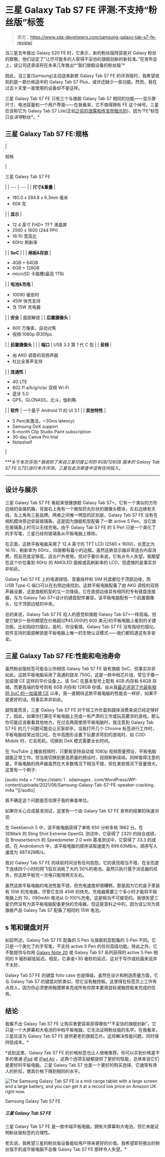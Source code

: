 # 三星 Galaxy Tab S7 FE 评测:不支持“粉丝版”标签

> 原文：<https://www.xda-developers.com/samsung-galaxy-tab-s7-fe-review/>

当三星去年推出 Galaxy S20 FE 时，它表示，新的粉丝版阵容是对 Galaxy 粉丝的致敬，他们设定了“让尽可能多的人获得不妥协的旗舰创新的新标准。”在发布会上，该公司还承诺将在未来几年推出*“我们旗舰设备的粉丝版”*

因此，当三星(Samsung)主动送来新款 Galaxy Tab S7 FE 的评测版时，我希望收到的是一款价格适中的 Galaxy Tab S7 Plus，或许还缺少一些功能。然而，我在过去十天里一直使用的设备却不是这样。

三星 Galaxy Tab S7 FE 只有三个与旗舰 Galaxy Tab S7 相同的功能——显示屏尺寸、电池容量和一个用户界面——在我看来，它不值得拥有 FE 这个绰号。三星应该称它为 Galaxy Tab S7 Lite(正如[之前的泄露和传言所暗示的](https://www.xda-developers.com/samsung-galaxy-tab-s7-plus-lite-leaked-images/))，因为“FE”标签只会*误导*粉丝*。*

## 三星 Galaxy Tab S7 FE:规格

| 

规格

 | 

三星 Galaxy Tab S7 FE

 |
| --- | --- |
| **尺寸&重量** | 

*   185.0 x 284.8 x 6.3mm 毫米
*   608 克

 |
| **显示** | 

*   12.4 英寸 FHD+ TFT 液晶屏
*   2560 x 1600 (244 PPI)
*   16:10 宽高比
*   60Hz 刷新率

 |
| **SoC** |  |
| **闸板&存放** | 

*   4GB + 64GB
*   6GB + 128GB
*   microSD 卡插槽(最高 1TB)

 |
| **电池&充电** | 

*   10090 毫安时
*   45W 快充支持
*   含 15W 充电器

 |
| **安全** | 面部解锁 |
| **后置摄像头** | 

*   800 万像素，自动对焦
*   视频:1080p @30fps

 |
| **前置摄像头** |  |
| **端口** | USB 3.2 第 1 代 C 型 |
| **音频** | 

*   由 AKG 调音的双扬声器
*   杜比全景声支持

 |
| **连通性** | 

*   4G LTE
*   802.11 a/b/g/n/ac 双频 Wi-Fi
*   蓝牙 5.0
*   GPS，GLONASS，北斗，伽利略

 |
| **软件** | 一个基于 Android 11 的 UI 3.1 |
| **其他特性** | 

*   S Pen(未激活，<30ms latency)
*   Samsung DeX support
*   6-month Clip Studio Paint subscription
*   30-day Canva Pro trial
*   Noteshelf

 |

***关于本次评测:**我收到了来自三星印度公司的 6GB/128GB 版本的 Galaxy Tab S7 FE (LTE)进行本次评测。三星在此次审查中没有任何投入。*

* * *

## 设计与展示

三星 Galaxy Tab S7 FE 看起来很像旗舰 Galaxy Tab S7+。它有一个类似的方形边缘的金属机箱，背面右上角有一个微型药丸形状的摄像头模块，左右边缘有天线，左上角有三星品牌。两者之间唯一明显的区别是，Galaxy Tab S7 FE 没有在相机模块旁边安装玻璃条。这是因为旗舰机型配备了一款 active S Pen，当它放在玻璃条上时可以无线充电。由于 Galaxy Tab S7 FE 的 S Pen 只是一个美化了的手写笔，三星已经将玻璃条从平板电脑上移除。

在正面，这款平板电脑采用了 12.4 英寸的 TFT LCD (2560 x 1600)，长宽比为 16:10，刷新率为 60Hz，四面都有最小的边框。虽然这款显示器非常适合内容消费，而且亮度足够高，适合户外使用，但对于要价来说，它有点令人失望。我期望在这个价位看到 60Hz 的 AMOLED 面板或高刷新率的 LCD，但遗憾的是事实并非如此。

Galaxy Tab S7 FE 上的电源按钮、音量摇杆和 SIM 托盘都位于顶部边缘，而 USB Type-C 端口可以在右侧边缘找到。这款平板电脑配备了由 AKG 调校的双扬声器设置，这是旗舰机型的又一次降级。它在底部边缘具有相同的专有键盘连接器，与为 Galaxy Tab S7+设计的键盘配件兼容。该平板电脑配有一个前置摄像头，位于顶部边框的中央。

总的来说，Galaxy Tab S7 FE 给人的感觉和旗舰 Galaxy Tab S7+一样高端。但是它缺少一些你期望在价格超过₹45,000(约 600 美元)的平板电脑上看到的关键功能，比如指纹扫描仪。是的，你没看错。Galaxy Tab S7 FE 没有指纹扫描仪。软件支持的面部解锁是平板电脑上唯一的生物认证模式——我们都知道这有多安全。

## 三星 Galaxy Tab S7 FE:性能和电池寿命

虽然粉丝版标签可能会让你相信 Galaxy Tab S7 FE 装有旗舰 SoC，但事实并非如此。这款平板电脑采用了高通的骁龙 750G，这是一款中档芯片组，常见于像一加诺德 CE 这样的平价设备上。该 SoC 在基本型号上配有 4GB 内存和 64GB 存储，而更高端的型号则有 6GB 内存和 128GB 存储。自从我[最近评测了也装有相同 SoC 的一加诺德 CE](https://www.xda-developers.com/oneplus-nord-ce-5g-review/) 以来，我一直期待这款平板电脑的性能会一样好，如果不是更好的话。但事实并非如此。

就性能而言，三星 Galaxy Tab S7 FE 对于轻工作负载和媒体消费来说已经足够好了。因此，如果你打算在平板电脑上完成一些严肃的工作或玩高要求的游戏，那么你可能应该看看其他地方。在过去两周使用平板电脑时，我注意到 Galaxy Tab S7 FE 的几个问题可能会让买家却步。当我打开几个 Chrome 标签进行工作时，平板电脑经常出现口吃，在中高图形设置下玩要求苛刻的游戏时，如 *COD: Mobile* 时，它会死机，切换到 DeX 模式需要太长时间。

在 YouTube 上播放视频时，只要我坚持自动或 1080p 视频质量预设，平板电脑就能正常工作。但当我切换到更高质量的预设时，视频断断续续。同样值得注意的是，平板电脑的扬声器虽然在大多数情况下相当不错，但在某些情况下音量很大。这里有一个例子:

[audio m4a = " https://static 1 . xdaimages . com/WordPress/WP-content/uploads/2021/06/Samsung-Galaxy-Tab-S7-FE-speaker-cracking . m4a "][/audio]

我不确定这个问题是否仅限于我的审查单位。

如果你关心合成基准测试，这里有一个由 Galaxy Tab S7 FE 发布的结果的快速浏览:

在 Geekbench 5 中，该平板电脑获得了单核 650 分和多核 1882 分。在 3DMark 的 Sling Shot Extreme OpenGL 测试中，它获得了 2320 的综合成绩，在 Browserbench 的 Speedometer 2.0 web 基准测试中，它获得了 33.3 的成绩。在 Androbench 中，该平板电脑的顺序读取速度为 899.63MB/s，顺序写入速度为 487.62MB/s。

我对 Galaxy Tab S7 FE 的续航时间没有任何抱怨。它的表现相当不错，在全亮度下连续四个小时的网飞狂欢消耗了大约 50%的电池。虽然只执行基于浏览器的任务，但这款平板充一次电只能用两天左右。

虽然这款平板电脑的电池性能不错，但充电速度却很糟糕。那是因为它的盒子里装有 15W 的充电器，尽管它支持 45W 的快充。充电器需要三个多小时才能将平板电脑上的 10，090mAh 电池从 0-100%充电，这是相当不可接受的。我很失望三星仍然没有为其平板电脑配备更快的充电器，但这是意料之中的，因为该公司为其旗舰产品 Galaxy Tab S7 配备了相同的 15W 电池。

## s 笔和键盘对开

如前所述，Galaxy Tab S7 FE 配备的 S Pen 与旗舰机型配备的 S Pen 不同。它只是一个美化了的手写笔，不支持 active S Pen 的任何高级功能。除此之外，它不能提供与你用 [Galaxy Note 20](https://www.xda-developers.com/samsung-galaxy-note-20/) 或 Galaxy Tab S7 系列获得的 active S Pen 相同的 9 毫秒超低延迟。相反，它承诺<30 毫秒的延迟，这对于写作或绘画来说并不太好。

Galaxy Tab S7 FE 的键盘 folio case 也是降级。虽然在设计和制造质量方面，它与 Galaxy Tab S7 的键盘对折类似，但它没有触控板。这使得在标签页上工作有点烦人，因为你必须使用触摸屏来完成所有你原本要用鼠标或触控板来完成的任务。

## 结论

我看不出 Galaxy Tab S7 FE 让购买者更容易获得哪些*“不妥协的旗舰创新”。它只是一个大屏幕和大电池的中档平板电脑，它无法证明粉丝版的名字。在我看来，三星应该为 Galaxy Tab S7 FE 提供更老的旗舰芯片。这将解决性能问题，同时保持低成本。*

 *说到这里，Galaxy Tab S7 FE 的价格标签也让人很难推荐。你可以买到价格差不多的普通 [iPad](https://shop-links.co/1744896645186914515?u1=d43a4aa6-a923-4418-865f-d38cf5a18a83) 或 [iPad Air](https://shop-links.co/1744896645233984110?u1=9519d61d-f9c8-427c-bddd-1bbda920b4b9) 。这两个选项无疑都提供了更好的性能，总体来说它们是更好的平板电脑。三星 Galaxy Tab S7 也是一个更好的购买选择，它通常有诱人的折扣，使其价格下降到相同的水平。

 <picture>![The Samsung Galaxy Tab S7 FE is a mid-range tablet with a large screen and a large battery, and you can get it at a record low price on Amazon UK right now.](img/b5a7a335fc4d6c82d0395dcc9fb8b2d9.png)</picture> 

Samsung Galaxy Tab S7 FE

##### 三星 Galaxy Tab S7 FE

三星 Galaxy Tab S7 FE 是一款中端平板电脑，拥有大屏幕和大电池，但它未能证明粉丝版标签的合理性。

老实说，我希望三星的粉丝版设备能给用户带来更好的价值。我希望即将推出的粉丝版手机或平板电脑不会像 Galaxy Tab S7 FE 那样令人失望。*